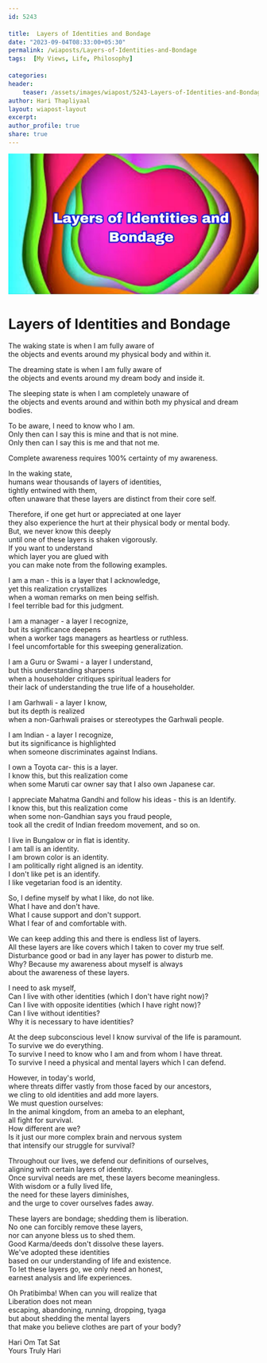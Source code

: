 ```yaml
---        
id: 5243        
      
title:  Layers of Identities and Bondage          
date: "2023-09-04T08:33:00+05:30"        
permalink: /wiaposts/Layers-of-Identities-and-Bondage      
tags:  [My Views, Life, Philosophy]         
        
categories:        
header:        
    teaser: /assets/images/wiapost/5243-Layers-of-Identities-and-Bondage.jpg        
author: Hari Thapliyaal        
layout: wiapost-layout
excerpt:        
author_profile: true        
share: true        
---        
```

        
![Layers of Identities and Bondage](/assets/images/wiapost/5243-Layers-of-Identities-and-Bondage.jpg)        
        
# Layers of Identities and Bondage    
    
The waking state is when I am fully aware of    
the objects and events around my physical body and within it.   
   
The dreaming state is when I am fully aware of    
the objects and events around my dream body and inside it.   
   
The sleeping state is when I am completely unaware of    
the objects and events around and within both my physical and dream bodies.   
   
To be aware, I need to know who I am.   
Only then can I say this is mine and that is not mine.   
Only then can I say this is me and that not me.   
   
Complete awareness requires 100% certainty of my awareness.   
   
In the waking state,   
humans wear thousands of layers of identities,    
tightly entwined with them,    
often unaware that these layers are distinct from their core self.    
   
Therefore, if one get hurt or appreciated at one layer    
they also experience the hurt at their physical body or mental body.   
But, we never know this deeply   
until one of these layers is shaken vigorously.   
If you want to understand    
which layer you are glued with    
you can make note from the following examples. 
   
I am a man - this is a layer that I acknowledge,    
yet this realization crystallizes    
when a woman remarks on men being selfish.  
I feel terrible bad for this judgment. 
   
I am a manager - a layer I recognize,    
but its significance deepens    
when a worker tags managers as heartless or ruthless.   
I feel uncomfortable for this sweeping generalization.   
   
I am a Guru or Swami - a layer I understand,    
but this understanding sharpens    
when a householder critiques spiritual leaders for    
their lack of understanding the true life of a householder.   
   
I am Garhwali - a layer I know,    
but its depth is realized    
when a non-Garhwali praises or stereotypes the Garhwali people.   
   
I am Indian - a layer I recognize,    
but its significance is highlighted    
when someone discriminates against Indians.   
   
I own a Toyota car- this is a layer.    
I know this, but this realization come    
when some Maruti car owner say that I also own Japanese car.   
   
I appreciate Mahatma Gandhi and follow his ideas - this is an Identify.    
I know this, but this realization come    
when some non-Gandhian says you fraud people,    
took all the credit of Indian freedom movement, and so on.   
   
I live in Bungalow or in flat is identity.   
I am tall is an identity.   
I am brown color is an identity.   
I am politically right aligned is an identity.   
I don't like pet is an identify.   
I like vegetarian food is an identity.   
   
So, I define myself by what I like, do not like.   
What I have and don't have.   
What I cause support and don't support.    
What I fear of and comfortable with.   
   
We can keep adding this and there is endless list of layers.   
All these layers are like covers which I taken to cover my true self.   
Disturbance good or bad in any layer has power to disturb me.   
Why? Because my awareness about myself is always    
about the awareness of these layers.   
   
I need to ask myself,    
Can I live with other identities (which I don't have right now)?   
Can I live with opposite identities (which I have right now)?   
Can I live without identities?   
Why it is necessary to have identities?   
   
At the deep subconscious level I know survival of the life is paramount.   
To survive we do everything.   
To survive I need to know who I am and from whom I have threat.   
To survive I need a physical and mental layers which I can defend.   
   
However, in today's world,    
where threats differ vastly from those faced by our ancestors,    
we cling to old identities and add more layers.    
We must question ourselves:    
In the animal kingdom, from an ameba to an elephant,    
all fight for survival.    
How different are we?    
Is it just our more complex brain and nervous system    
that intensify our struggle for survival?   
   
Throughout our lives, we defend our definitions of ourselves,    
aligning with certain layers of identity.    
Once survival needs are met, these layers become meaningless.    
With wisdom or a fully lived life,    
the need for these layers diminishes,    
and the urge to cover ourselves fades away.   
   
   
These layers are bondage; shedding them is liberation.    
No one can forcibly remove these layers,    
nor can anyone bless us to shed them.    
Good Karma/deeds don't dissolve these layers.    
We've adopted these identities    
based on our understanding of life and existence.    
To let these layers go, we only need an honest,    
earnest analysis and life experiences.   
   
   
Oh Pratibimba! When can you will realize that    
Liberation does not mean    
escaping, abandoning, running, dropping, tyaga    
but about shedding the mental layers    
that make you believe clothes are part of your body?   
   
Hari Om Tat Sat   
Yours Truly Hari 

 